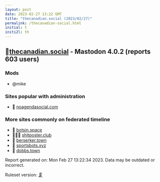 ```yaml
---
layout: post
date: 2023-02-27 13:22 GMT
title: "thecanadian.social (2023/02/27)"
permalink: /thecanadian-social.html
initial: t
initi2l: th
---
```


## 💉[thecanadian.social](https://thecanadian.social) - Mastodon 4.0.2 (reports 603 users)

### Mods
 * @mike

### Sites popular with administration

* 💉 [noagendasocial.com](/noagendasocial-com.html)

### More sites commonly on federated timeline

* 🐘 [botsin.space](/botsin-space.html)
* 🦝🧸💉 [shitposter.club](/shitposter-club.html)
* 🦝 [berserker.town](/berserker-town.html)
* 🐘 [sportsbots.xyz](/sportsbots-xyz.html)
* 💉 [dobbs.town](/dobbs-town.html)

Report generated on: Mon Feb 27 13:22:34 2023. Data may be outdated or incorrect.

Ruleset version: [🗜](/version-clamp)
